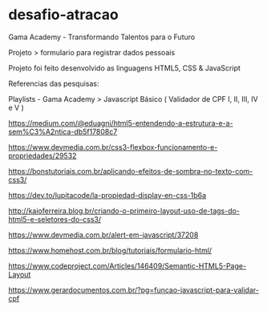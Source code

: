 # desafio-atracao


Gama Academy - Transformando Talentos para o Futuro

Projeto > formulario para registrar dados pessoais

Projeto foi feito desenvolvido as linguagens HTML5, CSS & JavaScript

Referencias das pesquisas:

Playlists - Gama Academy > Javascript Básico ( Validador de CPF I, II, III, IV e V )

https://medium.com/@eduagni/html5-entendendo-a-estrutura-e-a-sem%C3%A2ntica-db5f17808c7

https://www.devmedia.com.br/css3-flexbox-funcionamento-e-propriedades/29532

https://bonstutoriais.com.br/aplicando-efeitos-de-sombra-no-texto-com-css3/

https://dev.to/lupitacode/la-propiedad-display-en-css-1b6a

http://kaioferreira.blog.br/criando-o-primeiro-layout-uso-de-tags-do-html5-e-seletores-do-css3/

https://www.devmedia.com.br/alert-em-javascript/37208

https://www.homehost.com.br/blog/tutoriais/formulario-html/

https://www.codeproject.com/Articles/146409/Semantic-HTML5-Page-Layout

https://www.gerardocumentos.com.br/?pg=funcao-javascript-para-validar-cpf

